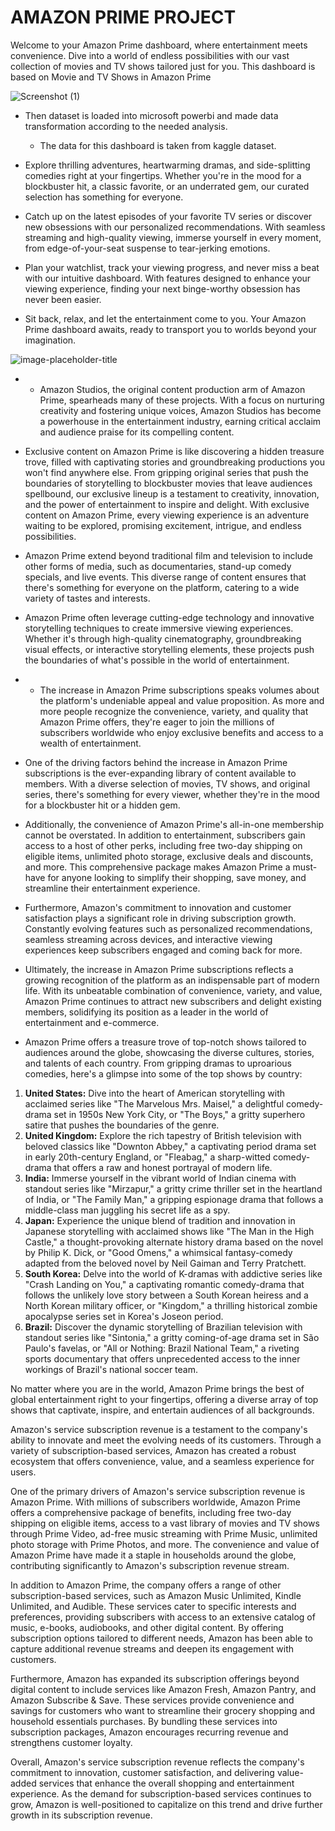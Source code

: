 # AMAZON PRIME PROJECT
Welcome to your Amazon Prime dashboard, where entertainment meets convenience. Dive into a world of endless possibilities with our vast collection of movies and TV shows tailored just for you.
This dashboard is based on Movie and TV Shows in Amazon Prime

![Screenshot (1)](https://github.com/bhargavbojji2000/data-analytics/assets/167870422/db001226-39ff-40ed-b15a-bf260d81ab1d)

- Then dataset is loaded into microsoft powerbi and made data transformation according to the needed analysis.
    - The data for this dashboard is taken from kaggle dataset.

- Explore thrilling adventures, heartwarming dramas, and side-splitting comedies right at your fingertips. Whether you're in the mood for a blockbuster hit, a classic favorite, or an underrated gem, our curated selection has something for everyone.
- Catch up on the latest episodes of your favorite TV series or discover new obsessions with our personalized recommendations. With seamless streaming and high-quality viewing, immerse yourself in every moment, from edge-of-your-seat suspense to tear-jerking emotions.

- Plan your watchlist, track your viewing progress, and never miss a beat with our intuitive dashboard. With features designed to enhance your viewing experience, finding your next binge-worthy obsession has never been easier.
-  Sit back, relax, and let the entertainment come to you. Your Amazon Prime dashboard awaits, ready to transport you to worlds beyond your imagination.

![image-placeholder-title](https://github.com/bhargavbojji2000/data-analytics/assets/167870422/b72fa795-b165-49c2-84ef-15cc6a91ca99)


-  - Amazon Studios, the original content production arm of Amazon Prime, spearheads many of these projects. With a focus on nurturing creativity and fostering unique voices, Amazon Studios has become a powerhouse in the entertainment industry, earning critical acclaim and audience praise for its compelling content.
- Exclusive content on Amazon Prime is like discovering a hidden treasure trove, filled with captivating stories and groundbreaking productions you won't find anywhere else. From gripping original series that push the boundaries of storytelling to blockbuster movies that leave audiences spellbound, our exclusive lineup is a testament to creativity, innovation, and the power of entertainment to inspire and delight. With exclusive content on Amazon Prime, every viewing experience is an adventure waiting to be explored, promising excitement, intrigue, and endless possibilities.
- Amazon Prime extend beyond traditional film and television to include other forms of media, such as documentaries, stand-up comedy specials, and live events. This diverse range of content ensures that there's something for everyone on the platform, catering to a wide variety of tastes and interests.
- Amazon Prime often leverage cutting-edge technology and innovative storytelling techniques to create immersive viewing experiences. Whether it's through high-quality cinematography, groundbreaking visual effects, or interactive storytelling elements, these projects push the boundaries of what's possible in the world of entertainment.

- - The increase in Amazon Prime subscriptions speaks volumes about the platform's undeniable appeal and value proposition. As more and more people recognize the convenience, variety, and quality that Amazon Prime offers, they're eager to join the millions of subscribers worldwide who enjoy exclusive benefits and access to a wealth of entertainment.
- One of the driving factors behind the increase in Amazon Prime subscriptions is the ever-expanding library of content available to members. With a diverse selection of movies, TV shows, and original series, there's something for every viewer, whether they're in the mood for a blockbuster hit or a hidden gem.
- Additionally, the convenience of Amazon Prime's all-in-one membership cannot be overstated. In addition to entertainment, subscribers gain access to a host of other perks, including free two-day shipping on eligible items, unlimited photo storage, exclusive deals and discounts, and more. This comprehensive package makes Amazon Prime a must-have for anyone looking to simplify their shopping, save money, and streamline their entertainment experience.
- Furthermore, Amazon's commitment to innovation and customer satisfaction plays a significant role in driving subscription growth. Constantly evolving features such as personalized recommendations, seamless streaming across devices, and interactive viewing experiences keep subscribers engaged and coming back for more.
- Ultimately, the increase in Amazon Prime subscriptions reflects a growing recognition of the platform as an indispensable part of modern life. With its unbeatable combination of convenience, variety, and value, Amazon Prime continues to attract new subscribers and delight existing members, solidifying its position as a leader in the world of entertainment and e-commerce.

- Amazon Prime offers a treasure trove of top-notch shows tailored to audiences around the globe, showcasing the diverse cultures, stories, and talents of each country. From gripping dramas to uproarious comedies, here's a glimpse into some of the top shows by country:

1. **United States:** Dive into the heart of American storytelling with acclaimed series like "The Marvelous Mrs. Maisel," a delightful comedy-drama set in 1950s New York City, or "The Boys," a gritty superhero satire that pushes the boundaries of the genre.
2. **United Kingdom:** Explore the rich tapestry of British television with beloved classics like "Downton Abbey," a captivating period drama set in early 20th-century England, or "Fleabag," a sharp-witted comedy-drama that offers a raw and honest portrayal of modern life.
3. **India:** Immerse yourself in the vibrant world of Indian cinema with standout series like "Mirzapur," a gritty crime thriller set in the heartland of India, or "The Family Man," a gripping espionage drama that follows a middle-class man juggling his secret life as a spy.
4. **Japan:** Experience the unique blend of tradition and innovation in Japanese storytelling with acclaimed shows like "The Man in the High Castle," a thought-provoking alternate history drama based on the novel by Philip K. Dick, or "Good Omens," a whimsical fantasy-comedy adapted from the beloved novel by Neil Gaiman and Terry Pratchett.
5. **South Korea:** Delve into the world of K-dramas with addictive series like "Crash Landing on You," a captivating romantic comedy-drama that follows the unlikely love story between a South Korean heiress and a North Korean military officer, or "Kingdom," a thrilling historical zombie apocalypse series set in Korea's Joseon period.
6. **Brazil:** Discover the dynamic storytelling of Brazilian television with standout series like "Sintonia," a gritty coming-of-age drama set in São Paulo's favelas, or "All or Nothing: Brazil National Team," a riveting sports documentary that offers unprecedented access to the inner workings of Brazil's national soccer team.

No matter where you are in the world, Amazon Prime brings the best of global entertainment right to your fingertips, offering a diverse array of top shows that captivate, inspire, and entertain audiences of all backgrounds.

Amazon's service subscription revenue is a testament to the company's ability to innovate and meet the evolving needs of its customers. Through a variety of subscription-based services, Amazon has created a robust ecosystem that offers convenience, value, and a seamless experience for users.

One of the primary drivers of Amazon's service subscription revenue is Amazon Prime. With millions of subscribers worldwide, Amazon Prime offers a comprehensive package of benefits, including free two-day shipping on eligible items, access to a vast library of movies and TV shows through Prime Video, ad-free music streaming with Prime Music, unlimited photo storage with Prime Photos, and more. The convenience and value of Amazon Prime have made it a staple in households around the globe, contributing significantly to Amazon's subscription revenue stream.

In addition to Amazon Prime, the company offers a range of other subscription-based services, such as Amazon Music Unlimited, Kindle Unlimited, and Audible. These services cater to specific interests and preferences, providing subscribers with access to an extensive catalog of music, e-books, audiobooks, and other digital content. By offering subscription options tailored to different needs, Amazon has been able to capture additional revenue streams and deepen its engagement with customers.

Furthermore, Amazon has expanded its subscription offerings beyond digital content to include services like Amazon Fresh, Amazon Pantry, and Amazon Subscribe & Save. These services provide convenience and savings for customers who want to streamline their grocery shopping and household essentials purchases. By bundling these services into subscription packages, Amazon encourages recurring revenue and strengthens customer loyalty.

Overall, Amazon's service subscription revenue reflects the company's commitment to innovation, customer satisfaction, and delivering value-added services that enhance the overall shopping and entertainment experience. As the demand for subscription-based services continues to grow, Amazon is well-positioned to capitalize on this trend and drive further growth in its subscription revenue.
